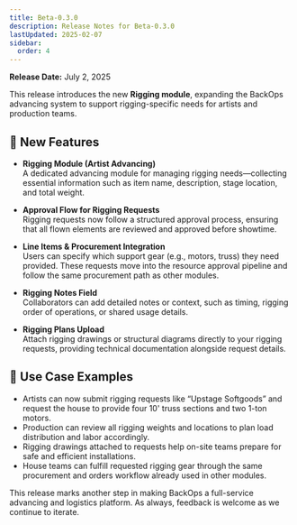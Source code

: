 ```yaml
---
title: Beta-0.3.0
description: Release Notes for Beta-0.3.0
lastUpdated: 2025-02-07
sidebar:
  order: 4
---
```


**Release Date:** July 2, 2025

This release introduces the new **Rigging module**, expanding the BackOps advancing system to support rigging-specific needs for artists and production teams.

## 🎯 New Features

- **Rigging Module (Artist Advancing)**  
  A dedicated advancing module for managing rigging needs—collecting essential information such as item name, description, stage location, and total weight.
- **Approval Flow for Rigging Requests**  
  Rigging requests now follow a structured approval process, ensuring that all flown elements are reviewed and approved before showtime.

- **Line Items & Procurement Integration**  
  Users can specify which support gear (e.g., motors, truss) they need provided. These requests move into the resource approval pipeline and follow the same procurement path as other modules.

- **Rigging Notes Field**  
  Collaborators can add detailed notes or context, such as timing, rigging order of operations, or shared usage details.

- **Rigging Plans Upload**  
  Attach rigging drawings or structural diagrams directly to your rigging requests, providing technical documentation alongside request details.

## 🧰 Use Case Examples

- Artists can now submit rigging requests like “Upstage Softgoods” and request the house to provide four 10' truss sections and two 1-ton motors.
- Production can review all rigging weights and locations to plan load distribution and labor accordingly.
- Rigging drawings attached to requests help on-site teams prepare for safe and efficient installations.
- House teams can fulfill requested rigging gear through the same procurement and orders workflow already used in other modules.

This release marks another step in making BackOps a full-service advancing and logistics platform. As always, feedback is welcome as we continue to iterate.
